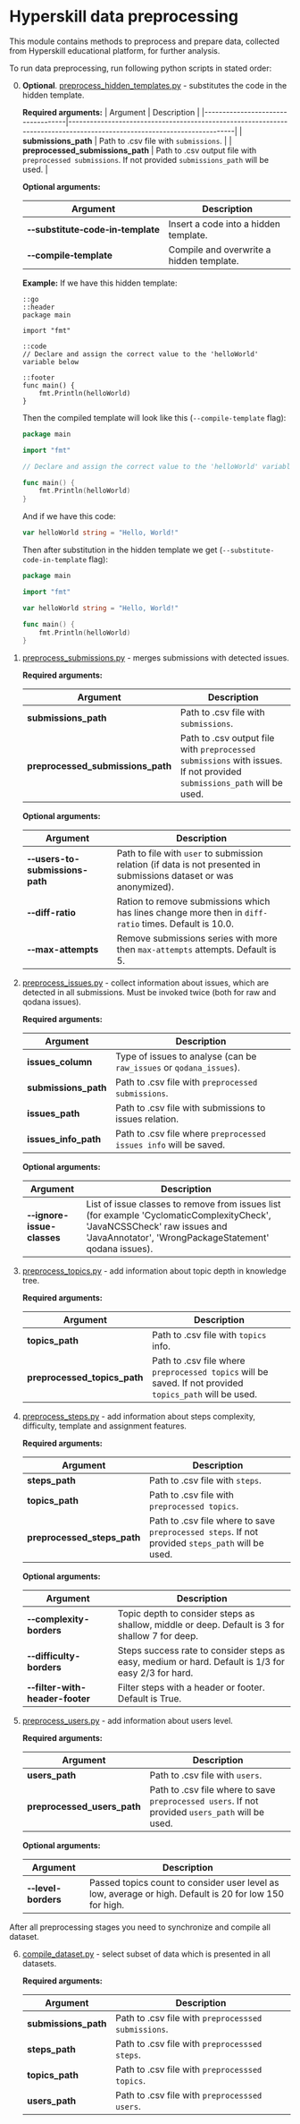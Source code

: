 # Hyperskill data preprocessing

This module contains methods to preprocess and prepare data, collected from Hyperskill educational platform, 
for further analysis. 

To run data preprocessing, run following python scripts in stated order:


0. **Optional**. [preprocess_hidden_templates.py](preprocess_hidden_templates.py) - substitutes the code in the hidden template.

   **Required arguments:**
   | Argument                          | Description                                                                                                            |
   |-----------------------------------|------------------------------------------------------------------------------------------------------------------------| 
   | **submissions_path**              | Path to .csv file with `submissions`.                                                                                  |
   | **preprocessed_submissions_path** | Path to .csv output file with `preprocessed submissions`. If not provided `submissions_path` will be used. |

    **Optional arguments:**
    
    | Argument                                                        | Description                              |
    |-----------------------------------------------------------------|------------------------------------------|
    | **&#8209;&#8209;substitute&#8209;code&#8209;in&#8209;template** | Insert a code into a hidden template.    |
    | **&#8209;&#8209;compile&#8209;template**                        | Compile and overwrite a hidden template. |

    **Example:**
    If we have this hidden template:
    ```text
    ::go
    ::header
    package main
   
    import "fmt"
   
    ::code
    // Declare and assign the correct value to the 'helloWorld' variable below
   
    ::footer
    func main() {
        fmt.Println(helloWorld)
    }
    ```
   
    Then the compiled template will look like this (`--compile-template` flag):
    ```go
    package main
   
    import "fmt"
   
    // Declare and assign the correct value to the 'helloWorld' variable below
   
    func main() {
        fmt.Println(helloWorld)
    }
    ```
   
    And if we have this code:
    ```go
    var helloWorld string = "Hello, World!"
    ```
   
    Then after substitution in the hidden template we get (`--substitute-code-in-template` flag):
    ```go
    package main
   
    import "fmt"
   
    var helloWorld string = "Hello, World!"
   
    func main() {
        fmt.Println(helloWorld)
    }
    ```

1. [preprocess_submissions.py](preprocess_submissions.py) - merges submissions with detected issues. 

    **Required arguments:**
    
    | Argument | Description                                                                                                            |
    |------------------------------------------------------------------------------------------------------------------------|-------------|
    |**submissions_path**| Path to .csv file with `submissions`.                                                                                  |
    |**preprocessed_submissions_path**| Path to .csv output file with `preprocessed submissions` with issues. If not provided `submissions_path` will be used. |

    **Optional arguments:**
    
    | Argument | Description |
    |----------|-------------|
    | **&#8209;&#8209;users-to-submissions-path** | Path to file with `user` to submission relation (if data is not presented in submissions dataset or was anonymized). |
    | **&#8209;&#8209;diff-ratio** | Ration to remove submissions which has lines change more then in `diff-ratio` times. Default is 10.0. |
    | **&#8209;&#8209;max-attempts** | Remove submissions series with more then `max-attempts` attempts. Default is 5. |

2. [preprocess_issues.py](preprocess_issues.py) - collect information about issues, which are detected in all submissions. 
   Must be invoked twice (both for raw and qodana issues).
   
    **Required arguments:**
    
    | Argument             | Description                                                         |
    |----------------------|---------------------------------------------------------------------|
    | **issues_column**    | Type of issues to analyse (can be `raw_issues` or `qodana_issues`). |
    | **submissions_path** | Path to .csv file with `preprocessed submissions`.                  |
    | **issues_path**      | Path to .csv file with submissions to issues relation.              |
    | **issues_info_path** | Path to .csv file where `preprocessed issues info` will be saved.   |

    **Optional arguments:**
    
    | Argument | Description |
    |----------|-------------|
    | **&#8209;&#8209;ignore-issue-classes** | List of issue classes to remove from issues list (for example 'CyclomaticComplexityCheck', 'JavaNCSSCheck' raw issues and 'JavaAnnotator', 'WrongPackageStatement' qodana issues). |
   
3. [preprocess_topics.py](preprocess_topics.py) - add information about topic depth in knowledge tree.

    **Required arguments:**
    
    | Argument | Description |
    |----------|-------------|
    |**topics_path**| Path to .csv file with `topics` info. |
    |**preprocessed_topics_path**| Path to .csv file where `preprocessed topics` will be saved. If not provided `topics_path` will be used. |


4. [preprocess_steps.py](preprocess_steps.py) - add information about steps complexity, difficulty, 
   template and assignment features.

    **Required arguments:**
   
    | Argument | Description |
    |----------|-------------|
    |**steps_path**| Path to .csv file with `steps`. |
    |**topics_path**| Path to .csv file with `preprocessed topics`. |
    |**preprocessed_steps_path**| Path to .csv file where to save `preprocessed steps`. If not provided `steps_path` will be used. |

    **Optional arguments:**
    
    | Argument | Description |
    |----------|-------------|
    | **&#8209;&#8209;complexity-borders** | Topic depth to consider steps as shallow, middle or deep. Default is 3 for shallow 7 for deep. |
    | **&#8209;&#8209;difficulty-borders** | Steps success rate to consider steps as easy, medium or hard. Default is 1/3 for easy 2/3 for hard. |
    | **&#8209;&#8209;filter-with-header-footer** | Filter steps with a header or footer. Default is True. |

5. [preprocess_users.py](preprocess_users.py) - add information about users level.

    **Required arguments:**
    
    | Argument | Description |
    |----------|-------------|
    |**users_path**| Path to .csv file with `users`. |
    |**preprocessed_users_path**| Path to .csv file where to save `preprocessed users`. If not provided `users_path` will be used. |

    **Optional arguments:**
    
    | Argument | Description |
    |----------|-------------|
    | **&#8209;&#8209;level-borders** | Passed topics count to consider user level as low, average or high. Default is 20 for low 150 for high. |

After all preprocessing stages you need to synchronize and compile all dataset. 

6. [compile_dataset.py](compile_dataset.py) - select subset of data which is presented in all datasets.

    **Required arguments:**
    
    | Argument | Description |
    |----------|-------------|
    |**submissions_path**| Path to .csv file with `preprocesssed submissions`. |
    |**steps_path**| Path to .csv file with `preprocesssed steps`. |
    |**topics_path**| Path to .csv file with `preprocesssed topics`. |
    |**users_path**| Path to .csv file with `preprocesssed users`. |
